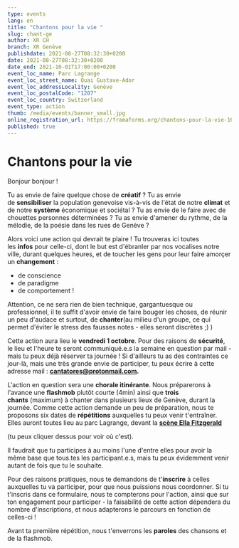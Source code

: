 ```yaml
---
type: events
lang: en
title: "Chantons pour la vie "
slug: chant-ge
author: XR CH
branch: XR Genève
publishdate: 2021-08-27T08:32:30+0200
date: 2021-08-27T08:32:30+0200
date_end: 2021-10-01T17:00:00+0200
event_loc_name: Parc Lagrange
event_loc_street_name: Quai Gustave-Ador
event_loc_addressLocality: Genève
event_loc_postalCode: "1207"
event_loc_country: Switzerland
event_type: action
thumb: /media/events/banner_small.jpg
online_registration_url: https://framaforms.org/chantons-pour-la-vie-1626987428
published: true
---
```

# Chantons pour la vie 

Bonjour bonjour !

Tu as envie de faire quelque chose de **créatif** ? Tu as envie de **sensibiliser** la population genevoise vis-à-vis de l'état de notre **climat** et de notre **système** économique et sociétal ? Tu as envie de le faire avec de chouettes personnes déterminées ? Tu as envie d'amener du rythme, de la mélodie, de la poésie dans les rues de Genève ?

Alors voici une action qui devrait te plaire ! Tu trouveras ici toutes les **infos** pour celle-ci, dont le but est d'ébranler par nos vocalises notre ville, durant quelques heures, et de toucher les gens pour leur faire amorçer un **changement** :

* de conscience
* de paradigme
* de comportement !

Attention, ce ne sera rien de bien technique, gargantuesque ou professionnel, il te suffit d'avoir envie de faire bouger les choses, de réunir un peu d'audace et surtout, de **chanter**(au milieu d'un groupe, ce qui permet d'éviter le stress des fausses notes - elles seront discrètes ;) )

Cette action aura lieu le **vendredi 1 octobre**. Pour des raisons de **sécurité**, le lieu et l'heure te seront communiqué.e.s la semaine en question par mail - mais tu peux déjà réserver ta journée ! Si d'ailleurs tu as des contraintes ce jour-là, mais une très grande envie de participer, tu peux écrire à cette adresse mail : **[cantatores@protonmail.com](mailto:cantatores@protonmail.com).**

L'action en question sera une **chorale itinérante**. Nous préparerons à l'avance une **flashmob** plutôt courte (4min) ainsi que **trois chants** (maximum) à chanter dans plusieurs lieux de Genève, durant la journée. Comme cette action demande un peu de préparation, nous te proposons six dates de **répétitions** auxquelles tu peux venir t'entraîner. Elles auront toutes lieu au parc Lagrange, devant la **[scène Ella Fitzgerald](https://www.openstreetmap.org/directions?from=46.20647%2C%206.16830&to=&route=46.206472253251434%2C6.168300211429597%3B#map=19/46.20651/6.16790)**

(tu peux cliquer dessus pour voir où c'est).

Il faudrait que tu participes à au moins l'une d'entre elles pour avoir la même base que tous.tes les participant.e.s, mais tu peux évidemment venir autant de fois que tu le souhaite.

Pour des raisons pratiques, nous te demandons de t'**inscrire** à celles auxquelles tu va participer, pour que nous puissions nous coordonner. Si tu t'inscris dans ce formulaire, nous te compterons pour l'action, ainsi que sur ton engagement pour participer - la faisabilité de cette action dépendera du nombre d'inscriptions, et nous adapterons le parcours en fonction de celles-ci !

Avant ta première répétition, nous t'enverrons les **paroles** des chansons et de la flashmob.